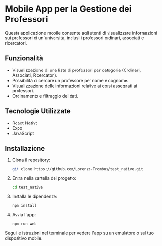 # Mobile App per la Gestione dei Professori

Questa applicazione mobile consente agli utenti di visualizzare informazioni sui professori di un'università, inclusi i professori ordinari, associati e ricercatori.

## Funzionalità

- Visualizzazione di una lista di professori per categoria (Ordinari, Associati, Ricercatori).
- Possibilità di cercare un professore per nome e cognome.
- Visualizzazione delle informazioni relative ai corsi assegnati ai professori.
- Ordinamento e filtraggio dei dati.

## Tecnologie Utilizzate

- React Native
- Expo
- JavaScript

## Installazione

1. Clona il repository:
    ```bash
    git clone https://github.com/Lorenzo-Trombus/test_native.git
    ```

2. Entra nella cartella del progetto:
    ```bash
    cd test_native
    ```

3. Installa le dipendenze:
    ```bash
    npm install
    ```

4. Avvia l'app:
    ```bash
    npm run web
    ```

Segui le istruzioni nel terminale per vedere l'app su un emulatore o sul tuo dispositivo mobile.


